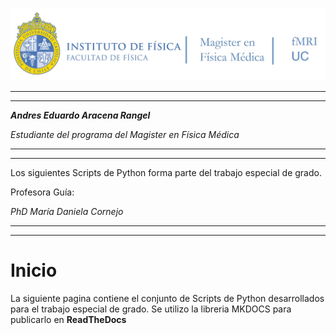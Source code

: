 ![](imagenes/UC_FMRI.jpg)

---

---

***Andres Eduardo Aracena Rangel***

*Estudiante del programa del Magister en Física Médica*

---

---

Los siguientes Scripts de Python forma parte del trabajo especial de grado.

Profesora Guía:

*PhD María Daniela Cornejo*

---

---

# Inicio

La siguiente pagina contiene el conjunto de Scripts de Python desarrollados para el trabajo especial de grado. Se utilizo la libreria MKDOCS para publicarlo en **ReadTheDocs**
